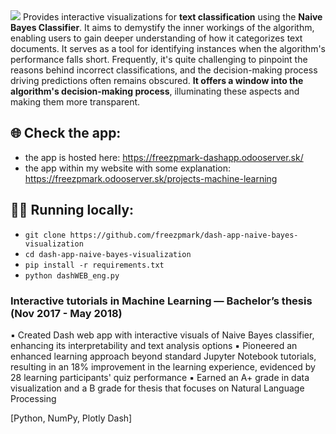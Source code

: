 <img src="https://github.com/freezpmark/dash-app-naive-bayes-visualization/blob/362d6ed71fa0ffaabea8a25702d5eaffe7b3167c/dashapp_screenshot.png"/>
Provides interactive visualizations for <b>text classification</b> using the <b>Naive Bayes Classifier</b>​. It aims to demystify the inner workings of the algorithm, enabling users to gain deeper understanding of how it categorizes text documents. It serves as a tool for identifying instances when the algorithm's performance falls short. Frequently, it's quite challenging to pinpoint the reasons behind incorrect classifications, and the decision-making process driving predictions often remains obscured. <b>It offers a window into the algorithm's decision-making process</b>, illuminating these aspects and making them more transparent.

## 🌐 Check the app:
 - the app is hosted here: https://freezpmark-dashapp.odooserver.sk/
 - the app within my website with some explanation: https://freezpmark.odooserver.sk/projects-machine-learning

## 🧑‍💻 Running locally:
 - `git clone https://github.com/freezpmark/dash-app-naive-bayes-visualization`
 - `cd dash-app-naive-bayes-visualization`
 - `pip install -r requirements.txt`
 - `python dashWEB_eng.py`

### Interactive tutorials in Machine Learning — Bachelor’s thesis (Nov 2017 - May 2018)
 ▪︎ Created Dash web app with interactive visuals of Naive Bayes classifier, enhancing its interpretability and text analysis options
 ▪︎ Pioneered an enhanced learning approach beyond standard Jupyter Notebook tutorials, resulting in an 18% improvement in the learning experience, evidenced by 28 learning participants' quiz performance
 ▪︎ Earned an A+ grade in data visualization and a B grade for thesis that focuses on Natural Language Processing

[Python, NumPy, Plotly Dash] 
